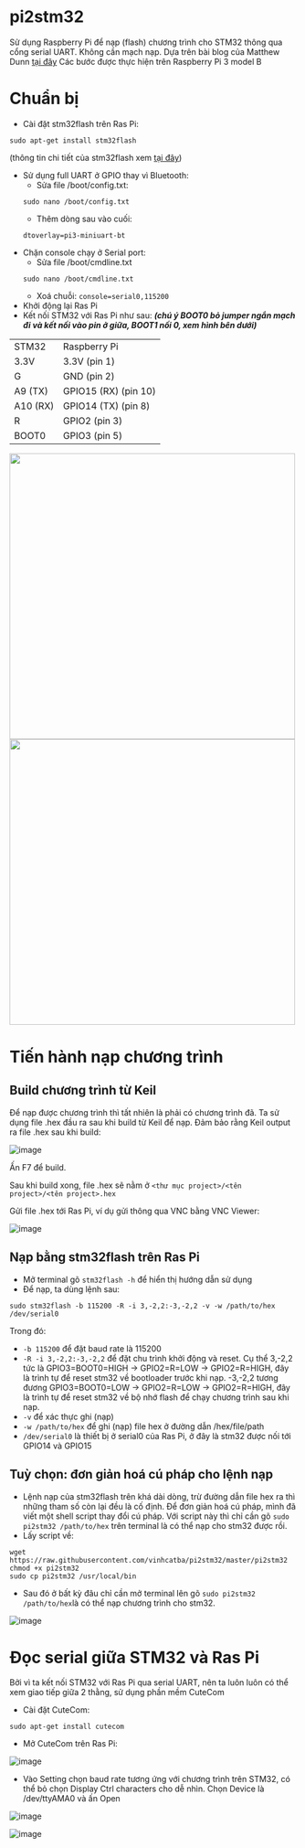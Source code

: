 # pi2stm32
Sử dụng Raspberry Pi để nạp (flash) chương trình cho STM32 thông qua cổng serial UART. Không cần mạch nạp.
Dựa trên bài blog của Matthew Dunn [tại đây](https://siliconjunction.wordpress.com/2017/03/21/flashing-the-stm32f-board-using-a-raspberry-pi-3/) 
Các bước được thực hiện trên Raspberry Pi 3 model B
# Chuẩn bị
- Cài đặt stm32flash trên Ras Pi:
```Shell
sudo apt-get install stm32flash
```
(thông tin chi tiết của stm32flash xem [tại đây](https://sourceforge.net/p/stm32flash/wiki/Home/))
- Sử dụng full UART ở GPIO thay vì Bluetooth:
  - Sửa file /boot/config.txt:
  ```Shell
  sudo nano /boot/config.txt
  ```
  - Thêm dòng sau vào cuối:
  ```Shell
  dtoverlay=pi3-miniuart-bt
  ```
- Chặn console chạy ở Serial port:
  - Sửa file /boot/cmdline.txt
  ```Shell
  sudo nano /boot/cmdline.txt
  ```
  - Xoá chuỗi: `console=serial0,115200`  
- Khởi động lại Ras Pi
- Kết nối STM32 với Ras Pi như sau: ***(chú ý BOOT0 bỏ jumper ngắn mạch đi và kết nối vào pin ở giữa, BOOT1 nối 0, xem hình bên dưới)***
<table>
  <tr><td>STM32</td><td>Raspberry Pi</tr>
  <tr><td> 3.3V </td><td> 3.3V (pin 1) </tr>
  <tr><td> G </td><td> GND (pin 2) </tr>
  <tr><td> A9 (TX) </td><td> GPIO15 (RX) (pin 10) </tr>
  <tr><td> A10 (RX) </td><td> GPIO14 (TX) (pin 8) </tr>
  <tr><td> R </td><td> GPIO2 (pin 3) </tr>
  <tr><td> BOOT0 </td><td> GPIO3 (pin 5) </tr>
</table>

<img src=https://user-images.githubusercontent.com/29064137/120076070-13a04a80-c0ce-11eb-951c-4712b806bc56.png width = 500>

<img src=https://user-images.githubusercontent.com/29064137/120075729-a9d37100-c0cc-11eb-9900-09785be5a13f.png width = 500>


# Tiến hành nạp chương trình
## Build chương trình từ Keil
Để nạp được chương trình thì tất nhiên là phải có chương trình đã. Ta sử dụng file .hex đầu ra sau khi build từ Keil để nạp.
Đảm bảo rằng Keil output ra file .hex sau khi build:

![image](https://user-images.githubusercontent.com/29064137/119989620-969fa300-bff1-11eb-9c7a-24e81a961303.png)

Ấn F7 để build.

Sau khi build xong, file .hex sẽ nằm ở `<thư mục project>/<tên project>/<tên project>.hex`

Gửi file .hex tới Ras Pi, ví dụ gửi thông qua VNC bằng VNC Viewer:

![image](https://user-images.githubusercontent.com/29064137/119990688-d5822880-bff2-11eb-83cc-8bf744e2821b.png)

## Nạp bằng stm32flash trên Ras Pi
- Mở terminal gõ `stm32flash -h` để hiển thị hướng dẫn sử dụng
- Để nạp, ta dùng lệnh sau:
```Shell
sudo stm32flash -b 115200 -R -i 3,-2,2:-3,-2,2 -v -w /path/to/hex /dev/serial0
```
  Trong đó:
  - `-b 115200` để đặt baud rate là 115200
  - `-R -i 3,-2,2:-3,-2,2` để đặt chu trình khởi động và reset. Cụ thể 3,-2,2 tức là GPIO3=BOOT0=HIGH -> GPIO2=R=LOW -> GPIO2=R=HIGH, đây là trình tự để reset stm32 về bootloader trước khi nạp. -3,-2,2 tương đương GPIO3=BOOT0=LOW -> GPIO2=R=LOW -> GPIO2=R=HIGH, đây là trình tự để reset stm32 về bộ nhớ flash để chạy chương trình sau khi nạp.
  - `-v` để xác thực ghi (nạp)
  - `-w /path/to/hex` để ghi (nạp) file hex ở đường dẫn /hex/file/path 
  - `/dev/serial0` là thiết bị ở serial0 của Ras Pi, ở đây là stm32 được nối tới GPIO14 và GPIO15
## Tuỳ chọn: đơn giản hoá cú pháp cho lệnh nạp
- Lệnh nạp của stm32flash trên khá dài dòng, trừ đường dẫn file hex ra thì những tham số còn lại đều là cố định. Để đơn giản hoá cú pháp, mình đã viết một shell script thay đổi cú pháp. Với script này thì chỉ cần gõ `sudo pi2stm32 /path/to/hex` trên terminal là có thể nạp cho stm32 được rồi.
- Lấy script về:
```Shell
wget https://raw.githubusercontent.com/vinhcatba/pi2stm32/master/pi2stm32 
chmod +x pi2stm32
sudo cp pi2stm32 /usr/local/bin
```
- Sau đó ở bất kỳ đâu chỉ cần mở terminal lên gõ `sudo pi2stm32 /path/to/hex`là có thể nạp chương trình cho stm32.

![image](https://user-images.githubusercontent.com/29064137/120002867-6959f180-bfff-11eb-9a80-9777c5b61eae.png)

# Đọc serial giữa STM32 và Ras Pi
Bởi vì ta kết nối STM32 với Ras Pi qua serial UART, nên ta luôn luôn có thể xem giao tiếp giữa 2 thằng, sử dụng phần mềm CuteCom
- Cài đặt CuteCom:
```Shell
sudo apt-get install cutecom
```
- Mở CuteCom trên Ras Pi:

![image](https://user-images.githubusercontent.com/29064137/120003439-f0a76500-bfff-11eb-9491-86999614c06d.png)

- Vào Setting chọn baud rate tương ứng với chương trình trên STM32, có thể bỏ chọn Display Ctrl characters cho dễ nhìn. Chọn Device là /dev/ttyAMA0 và ấn Open

![image](https://user-images.githubusercontent.com/29064137/120003884-5ac00a00-c000-11eb-960c-499b1aeec507.png)

![image](https://user-images.githubusercontent.com/29064137/120003913-60b5eb00-c000-11eb-9944-05abfb06ae8e.png)



